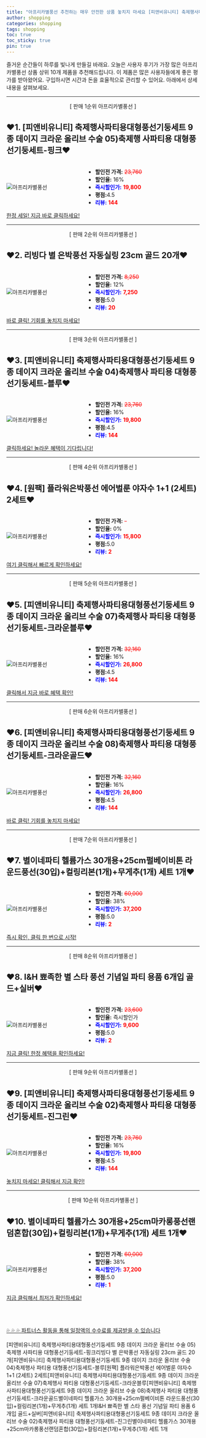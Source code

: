 ```yaml
---
title: "아프리카별풍선 추천하는 매우 안전한 상품 놓치지 마세요 [피앤비유니티] 축제행사파티용대형풍선기둥세트 9종 데이지 크라운"
author: shopping
categories: shopping
tags: shopping
toc: true
toc_sticky: true
pin: true
---
```

즐거운 순간들이 하루를 빛나게 만들길 바래요. 오늘은 사용자 후기가 가장 많은 아프리카별풍선 상품 상위 10개 제품을 추천해드립니다. 이 제품은 많은 사용자들에게 좋은 평가를 받아왔어요. 구입하시면 시간과 돈을 효율적으로 관리할 수 있어요. 아래에서 상세 내용을 살펴보세요.

---
<p class="toplist" style="margin: 0 auto; display: block; width: fit-content;">[ 판매 1순위 아프리카별풍선 ]</p>

<h2><strong>❤️1. [피앤비유니티] 축제행사파티용대형풍선기둥세트 9종 데이지 크라운 올리브 수술 05)축제행 사파티용 대형풍선기둥세트-핑크❤️</strong></h2>

<div style="display: flex; align-items: center;">
    <div style="flex: 0.4;">
        <img src="https://thumbnail6.coupangcdn.com/thumbnails/remote/230x230ex/image/vendor_inventory/20db/fb7e026b4fbd9b413564ce6d1a482de7c7dfd251ed053f079e7ca39bfc7d.jpg" alt="아프리카별풍선" style="max-width: 100%;">
    </div>
    <div style="flex: 0.6; margin-left: 10px;">
        <ul>
            <li><strong>할인전 가격:</strong> <del style="color: red;">23,760</del></li>
            <li><strong>할인율:</strong> 16%</li>
            <li><span style='color:blue'><strong>즉시할인가:</strong></span> <span style='color:red'><strong>19,800</strong></span></li>
            <li><strong>평점:</strong>4.5</li>
            <li><span style='color:blue'><strong>리뷰:</strong></span> <span style='color:red'><strong>144</strong></span></li>
        </ul>
    </div>
</div>
<div class="center">
    <a href="https://selin100587001.github.io?lptag=AF9450613&subid=githubio&pageKey=7293125390&traceid=V0-153&itemId=18645118478&vendorItemId=85780261807" class="myButton">
        한정 세일! 지금 바로 클릭하세요!
    </a>
</div>


---
<p class="toplist" style="margin: 0 auto; display: block; width: fit-content;">[ 판매 2순위 아프리카별풍선 ]</p>

<h2><strong>❤️2. 리빙다 별 은박풍선 자동실링 23cm 골드 20개❤️</strong></h2>

<div style="display: flex; align-items: center;">
    <div style="flex: 0.4;">
        <img src="https://thumbnail8.coupangcdn.com/thumbnails/remote/230x230ex/image/retail/images/2023/05/10/10/0/f724e0cf-a96c-4265-86ab-c28378d97365.jpg" alt="아프리카별풍선" style="max-width: 100%;">
    </div>
    <div style="flex: 0.6; margin-left: 10px;">
        <ul>
            <li><strong>할인전 가격:</strong> <del style="color: red;">8,250</del></li>
            <li><strong>할인율:</strong> 12%</li>
            <li><span style='color:blue'><strong>즉시할인가:</strong></span> <span style='color:red'><strong>7,250</strong></span></li>
            <li><strong>평점:</strong>5.0</li>
            <li><span style='color:blue'><strong>리뷰:</strong></span> <span style='color:red'><strong>20</strong></span></li>
        </ul>
    </div>
</div>
<div class="center">
    <a href="https://selin100587001.github.io?lptag=AF9450613&subid=githubio&pageKey=7324640607&traceid=V0-153&itemId=18793224784&vendorItemId=85924248903" class="myButton">
        바로 클릭! 기회를 놓치지 마세요!
    </a>
</div>


---
<p class="toplist" style="margin: 0 auto; display: block; width: fit-content;">[ 판매 3순위 아프리카별풍선 ]</p>

<h2><strong>❤️3. [피앤비유니티] 축제행사파티용대형풍선기둥세트 9종 데이지 크라운 올리브 수술 04)축제행사 파티용 대형풍선기둥세트-블루❤️</strong></h2>

<div style="display: flex; align-items: center;">
    <div style="flex: 0.4;">
        <img src="https://thumbnail6.coupangcdn.com/thumbnails/remote/230x230ex/image/vendor_inventory/ee21/e3f8372e1c55e61fbcc3e0731d9c4a38ae294cf6ba4b491008af220dfe3f.jpg" alt="아프리카별풍선" style="max-width: 100%;">
    </div>
    <div style="flex: 0.6; margin-left: 10px;">
        <ul>
            <li><strong>할인전 가격:</strong> <del style="color: red;">23,760</del></li>
            <li><strong>할인율:</strong> 16%</li>
            <li><span style='color:blue'><strong>즉시할인가:</strong></span> <span style='color:red'><strong>19,800</strong></span></li>
            <li><strong>평점:</strong>4.5</li>
            <li><span style='color:blue'><strong>리뷰:</strong></span> <span style='color:red'><strong>144</strong></span></li>
        </ul>
    </div>
</div>
<div class="center">
    <a href="https://selin100587001.github.io?lptag=AF9450613&subid=githubio&pageKey=7293125390&traceid=V0-153&itemId=18645118474&vendorItemId=85780130842" class="myButton">
        클릭하세요! 놀라운 혜택이 기다립니다!
    </a>
</div>


---
<p class="toplist" style="margin: 0 auto; display: block; width: fit-content;">[ 판매 4순위 아프리카별풍선 ]</p>

<h2><strong>❤️4. [원팩] 플라워은박풍선 에어벌룬 야자수 1+1 (2세트) 2세트❤️</strong></h2>

<div style="display: flex; align-items: center;">
    <div style="flex: 0.4;">
        <img src="https://thumbnail7.coupangcdn.com/thumbnails/remote/230x230ex/image/vendor_inventory/7b8b/42aa4f63436b9969d23b91ef024d150f4a4ab35b6082fec2887e6a7a39f5.jpg" alt="아프리카별풍선" style="max-width: 100%;">
    </div>
    <div style="flex: 0.6; margin-left: 10px;">
        <ul>
            <li><strong>할인전 가격:</strong> <del style="color: red;">-</del></li>
            <li><strong>할인율:</strong> 0%</li>
            <li><span style='color:blue'><strong>즉시할인가:</strong></span> <span style='color:red'><strong>15,800</strong></span></li>
            <li><strong>평점:</strong>5.0</li>
            <li><span style='color:blue'><strong>리뷰:</strong></span> <span style='color:red'><strong>2</strong></span></li>
        </ul>
    </div>
</div>
<div class="center">
    <a href="https://selin100587001.github.io?lptag=AF9450613&subid=githubio&pageKey=8106025537&traceid=V0-153&itemId=22946297230&vendorItemId=89980608254" class="myButton">
        여기 클릭해서 빠르게 확인하세요!
    </a>
</div>


---
<p class="toplist" style="margin: 0 auto; display: block; width: fit-content;">[ 판매 5순위 아프리카별풍선 ]</p>

<h2><strong>❤️5. [피앤비유니티] 축제행사파티용대형풍선기둥세트 9종 데이지 크라운 올리브 수술 07)축제행사 파티용 대형풍선기둥세트-크라운블루❤️</strong></h2>

<div style="display: flex; align-items: center;">
    <div style="flex: 0.4;">
        <img src="https://thumbnail6.coupangcdn.com/thumbnails/remote/230x230ex/image/vendor_inventory/99e4/725f15e19fbe151cccb408364dd5a1aadcc61b0c9cc6561a1af4c75e9543.jpg" alt="아프리카별풍선" style="max-width: 100%;">
    </div>
    <div style="flex: 0.6; margin-left: 10px;">
        <ul>
            <li><strong>할인전 가격:</strong> <del style="color: red;">32,160</del></li>
            <li><strong>할인율:</strong> 16%</li>
            <li><span style='color:blue'><strong>즉시할인가:</strong></span> <span style='color:red'><strong>26,800</strong></span></li>
            <li><strong>평점:</strong>4.5</li>
            <li><span style='color:blue'><strong>리뷰:</strong></span> <span style='color:red'><strong>144</strong></span></li>
        </ul>
    </div>
</div>
<div class="center">
    <a href="https://selin100587001.github.io?lptag=AF9450613&subid=githubio&pageKey=7293125390&traceid=V0-153&itemId=18645118470&vendorItemId=85780261796" class="myButton">
        클릭해서 지금 바로 혜택 확인!
    </a>
</div>


---
<p class="toplist" style="margin: 0 auto; display: block; width: fit-content;">[ 판매 6순위 아프리카별풍선 ]</p>

<h2><strong>❤️6. [피앤비유니티] 축제행사파티용대형풍선기둥세트 9종 데이지 크라운 올리브 수술 08)축제행사 파티용 대형풍선기둥세트-크라운골드❤️</strong></h2>

<div style="display: flex; align-items: center;">
    <div style="flex: 0.4;">
        <img src="https://thumbnail10.coupangcdn.com/thumbnails/remote/230x230ex/image/vendor_inventory/09b7/775e5d6ccd4beae0080ca7bed42452d2e97c34539c3bb024017feeb8a1ac.jpg" alt="아프리카별풍선" style="max-width: 100%;">
    </div>
    <div style="flex: 0.6; margin-left: 10px;">
        <ul>
            <li><strong>할인전 가격:</strong> <del style="color: red;">32,160</del></li>
            <li><strong>할인율:</strong> 16%</li>
            <li><span style='color:blue'><strong>즉시할인가:</strong></span> <span style='color:red'><strong>26,800</strong></span></li>
            <li><strong>평점:</strong>4.5</li>
            <li><span style='color:blue'><strong>리뷰:</strong></span> <span style='color:red'><strong>144</strong></span></li>
        </ul>
    </div>
</div>
<div class="center">
    <a href="https://selin100587001.github.io?lptag=AF9450613&subid=githubio&pageKey=7293125390&traceid=V0-153&itemId=18645118485&vendorItemId=85780261835" class="myButton">
        바로 클릭! 기회를 놓치지 마세요!
    </a>
</div>


---
<p class="toplist" style="margin: 0 auto; display: block; width: fit-content;">[ 판매 7순위 아프리카별풍선 ]</p>

<h2><strong>❤️7. 별이네파티 헬륨가스 30개용+25cm펄베이비톤 라운드풍선(30입)+컬링리본(1개)+무게추(1개) 세트 1개❤️</strong></h2>

<div style="display: flex; align-items: center;">
    <div style="flex: 0.4;">
        <img src="https://thumbnail8.coupangcdn.com/thumbnails/remote/230x230ex/image/vendor_inventory/15ac/5d05281a13af074dfa5d3635e2ecb4268458e4ac3158d40994737b749be7.jpg" alt="아프리카별풍선" style="max-width: 100%;">
    </div>
    <div style="flex: 0.6; margin-left: 10px;">
        <ul>
            <li><strong>할인전 가격:</strong> <del style="color: red;">60,000</del></li>
            <li><strong>할인율:</strong> 38%</li>
            <li><span style='color:blue'><strong>즉시할인가:</strong></span> <span style='color:red'><strong>37,200</strong></span></li>
            <li><strong>평점:</strong>5.0</li>
            <li><span style='color:blue'><strong>리뷰:</strong></span> <span style='color:red'><strong>2</strong></span></li>
        </ul>
    </div>
</div>
<div class="center">
    <a href="https://selin100587001.github.io?lptag=AF9450613&subid=githubio&pageKey=8090405334&traceid=V0-153&itemId=22847798507&vendorItemId=89882488421" class="myButton">
        즉시 확인, 클릭 한 번으로 시작!
    </a>
</div>


---
<p class="toplist" style="margin: 0 auto; display: block; width: fit-content;">[ 판매 8순위 아프리카별풍선 ]</p>

<h2><strong>❤️8. I&H 뾰족한 별 스타 풍선 기념일 파티 용품 6개입 골드+실버❤️</strong></h2>

<div style="display: flex; align-items: center;">
    <div style="flex: 0.4;">
        <img src="https://thumbnail7.coupangcdn.com/thumbnails/remote/230x230ex/image/vendor_inventory/eece/da9f6fdd02bd8c2c8282b66f6e970d616bd401068734eba9f0b5b1530e0d.jpg" alt="아프리카별풍선" style="max-width: 100%;">
    </div>
    <div style="flex: 0.6; margin-left: 10px;">
        <ul>
            <li><strong>할인전 가격:</strong> <del style="color: red;">23,600</del></li>
            <li><strong>할인율:</strong> 즉시할인가</li>
            <li><span style='color:blue'><strong>즉시할인가:</strong></span> <span style='color:red'><strong>9,600</strong></span></li>
            <li><strong>평점:</strong>5.0</li>
            <li><span style='color:blue'><strong>리뷰:</strong></span> <span style='color:red'><strong>2</strong></span></li>
        </ul>
    </div>
</div>
<div class="center">
    <a href="https://selin100587001.github.io?lptag=AF9450613&subid=githubio&pageKey=7866440678&traceid=V0-153&itemId=21477824851&vendorItemId=88532038307" class="myButton">
        지금 클릭! 한정 혜택을 확인하세요!
    </a>
</div>


---
<p class="toplist" style="margin: 0 auto; display: block; width: fit-content;">[ 판매 9순위 아프리카별풍선 ]</p>

<h2><strong>❤️9. [피앤비유니티] 축제행사파티용대형풍선기둥세트 9종 데이지 크라운 올리브 수술 02)축제행사 파티용 대형풍선기둥세트-진그린❤️</strong></h2>

<div style="display: flex; align-items: center;">
    <div style="flex: 0.4;">
        <img src="https://thumbnail7.coupangcdn.com/thumbnails/remote/230x230ex/image/vendor_inventory/a6e4/0cbd2dac52ab0edf52b29f5b5493944dc4e46fa5f924d06128ffddc92549.jpg" alt="아프리카별풍선" style="max-width: 100%;">
    </div>
    <div style="flex: 0.6; margin-left: 10px;">
        <ul>
            <li><strong>할인전 가격:</strong> <del style="color: red;">23,760</del></li>
            <li><strong>할인율:</strong> 16%</li>
            <li><span style='color:blue'><strong>즉시할인가:</strong></span> <span style='color:red'><strong>19,800</strong></span></li>
            <li><strong>평점:</strong>4.5</li>
            <li><span style='color:blue'><strong>리뷰:</strong></span> <span style='color:red'><strong>144</strong></span></li>
        </ul>
    </div>
</div>
<div class="center">
    <a href="https://selin100587001.github.io?lptag=AF9450613&subid=githubio&pageKey=7293125390&traceid=V0-153&itemId=18645118482&vendorItemId=85780130864" class="myButton">
        놓치지 마세요! 클릭해서 지금 확인!
    </a>
</div>


---
<p class="toplist" style="margin: 0 auto; display: block; width: fit-content;">[ 판매 10순위 아프리카별풍선 ]</p>

<h2><strong>❤️10. 별이네파티 헬륨가스 30개용+25cm마카롱풍선랜덤혼합(30입)+컬링리본(1개)+무게추(1개) 세트 1개❤️</strong></h2>

<div style="display: flex; align-items: center;">
    <div style="flex: 0.4;">
        <img src="https://thumbnail10.coupangcdn.com/thumbnails/remote/230x230ex/image/vendor_inventory/54aa/b245a9144b9a21b1dfa653b4c6c10452c7551f3d00eb0b62ab4fe302f5e8.jpg" alt="아프리카별풍선" style="max-width: 100%;">
    </div>
    <div style="flex: 0.6; margin-left: 10px;">
        <ul>
            <li><strong>할인전 가격:</strong> <del style="color: red;">60,000</del></li>
            <li><strong>할인율:</strong> 38%</li>
            <li><span style='color:blue'><strong>즉시할인가:</strong></span> <span style='color:red'><strong>37,200</strong></span></li>
            <li><strong>평점:</strong>5.0</li>
            <li><span style='color:blue'><strong>리뷰:</strong></span> <span style='color:red'><strong>1</strong></span></li>
        </ul>
    </div>
</div>
<div class="center">
    <a href="https://selin100587001.github.io?lptag=AF9450613&subid=githubio&pageKey=8096934161&traceid=V0-153&itemId=22893193839&vendorItemId=89927745529" class="myButton">
        지금 클릭해서 최저가 확인하세요!
    </a>
</div>

<br><br><br>[💦 💦 💦 파트너스 활동을 통해 일정액의 수수료를 제공받을 수 있습니다](https://link.coupang.com/a/bcpT2c)<br><br>[피앤비유니티] 축제행사파티용대형풍선기둥세트 9종 데이지 크라운 올리브 수술 05)축제행 사파티용 대형풍선기둥세트-핑크리빙다 별 은박풍선 자동실링 23cm 골드 20개[피앤비유니티] 축제행사파티용대형풍선기둥세트 9종 데이지 크라운 올리브 수술 04)축제행사 파티용 대형풍선기둥세트-블루[원팩] 플라워은박풍선 에어벌룬 야자수 1+1 (2세트) 2세트[피앤비유니티] 축제행사파티용대형풍선기둥세트 9종 데이지 크라운 올리브 수술 07)축제행사 파티용 대형풍선기둥세트-크라운블루[피앤비유니티] 축제행사파티용대형풍선기둥세트 9종 데이지 크라운 올리브 수술 08)축제행사 파티용 대형풍선기둥세트-크라운골드별이네파티 헬륨가스 30개용+25cm펄베이비톤 라운드풍선(30입)+컬링리본(1개)+무게추(1개) 세트 1개I&H 뾰족한 별 스타 풍선 기념일 파티 용품 6개입 골드+실버[피앤비유니티] 축제행사파티용대형풍선기둥세트 9종 데이지 크라운 올리브 수술 02)축제행사 파티용 대형풍선기둥세트-진그린별이네파티 헬륨가스 30개용+25cm마카롱풍선랜덤혼합(30입)+컬링리본(1개)+무게추(1개) 세트 1개